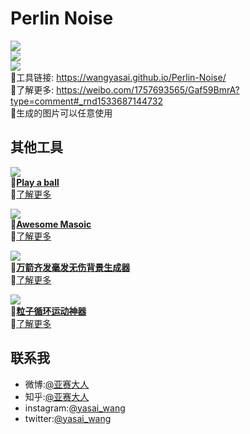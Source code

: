 # Perlin Noise

![](https://github.com/wangyasai/Perlin-Noise/blob/gh-pages/image/perlinnoise.jpg)     
![](https://github.com/wangyasai/Perlin-Noise/blob/gh-pages/image/3.gif)     
![](https://github.com/wangyasai/Perlin-Noise/blob/gh-pages/image/2.jpg)  
🔗工具链接: https://wangyasai.github.io/Perlin-Noise/    
🤩了解更多: https://weibo.com/1757693565/Gaf59BmrA?type=comment#_rnd1533687144732    
📝生成的图片可以任意使用    

      
      
        
     

## 其他工具
![](https://github.com/wangyasai/Perlin-Noise/blob/gh-pages/image/ball.gif)  
🔗[**Play a ball**](https://wangyasai.github.io/Play-a-ball/)       
🤩[了解更多](https://weibo.com/1757693565/Gtyq404gr)     
    


![](https://github.com/wangyasai/Perlin-Noise/blob/gh-pages/image/mosaic.gif)  
🔗[**Awesome Masoic**](https://wangyasai.github.io/Awesome-Mosaic/)    
🤩[了解更多](https://weibo.com/1757693565/Gntnug9cW?type=comment#_rnd1533687117270)   

       

            
      
![](https://github.com/wangyasai/Perlin-Noise/blob/gh-pages/image/star.gif)  
🔗[**万箭齐发毫发无伤背景生成器**](https://wangyasai.github.io/Stars-Emmision/)    
🤩[了解更多](https://weibo.com/1757693565/Gaf59BmrA?type=comment#_rnd1533687144732)   

          

![](https://github.com/wangyasai/Perlin-Noise/blob/gh-pages/image/particles.gif)  
🔗[**粒子循环运动神器**](https://wangyasai.github.io/Particles-Emission/)     
🤩[了解更多](https://weibo.com/2148509850/FvPQfonRi?from=page_1005052148509850_profile&wvr=6&mod=weibotime)   


      
      
        
     


## 联系我
+ 微博:[@亚赛大人](https://weibo.com/psaiaevegas/profile?rightmod=1&wvr=6&mod=personnumber)
+ 知乎:[@亚赛大人](https://www.zhihu.com/people/wang-ya-sai/activities)
+ instagram:[@yasai_wang](https://www.instagram.com/yasaisai/)
+ twitter:[@yasai_wang](https://twitter.com/yasai_wang)






